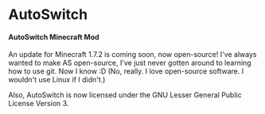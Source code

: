 AutoSwitch
==========

#### AutoSwitch Minecraft Mod ####

An update for Minecraft 1.7.2 is coming soon, now open-source! I've always wanted to make AS open-source, I've just never gotten around to learning how to use git. Now I know :D (No, really. I love open-source software. I wouldn't use Linux if I didn't.)

Also, AutoSwitch is now licensed under the GNU Lesser General Public License Version 3. 


